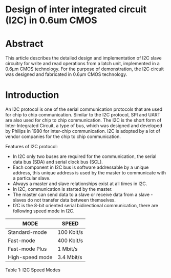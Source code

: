 # Design of inter integrated circuit (I2C) in 0.6um CMOS

# Abstract
This article describes the detailed design and implementation of I2C slave circuitry for write and read operations from a latch unit, implemented in a 0.6μm CMOS technology. For the purpose of demonstration, the I2C circuit was designed and fabricated in 0.6µm CMOS technology.

# Introduction
An I2C protocol is one of the serial communication protocols that are used for chip to chip communication. Similar to the I2C protocol, SPI and UART are also used for chip to chip communication. The I2C is the short form of Inter-Integrated Circuit, a type of bus, which was designed and developed by Philips in 1980 for inter-chip communication. I2C is adopted by a lot of vendor companies for the chip to chip communication.

Features of I2C protocol:
- In I2C only two buses are required for the communication, the serial data bus (SDA) and serial clock bus (SCL). 
- Each component in I2C bus is software addressable by a unique address, this unique address is used by the master to communicate with a particular slave. 
- Always a master and slave relationships exist at all times in I2C. 
- In I2C, communication is started by the master. 
- The master can send data to a slave or receive data from a slave - slaves do not transfer data between themselves.
- I2C is the 8-bit oriented serial bidirectional communication, there are following speed mode in I2C.

|  MODE            | SPEED         |
|------------------|---------------|
| Standard-mode    | 100 Kbit/s    |   
| Fast-mode        | 400 Kbit/s    |
| Fast-mode Plus   | 1 Mbit/s      |
| High-speed mode  | 3.4 Mbit/s    |

Table 1: I2C Speed Modes
